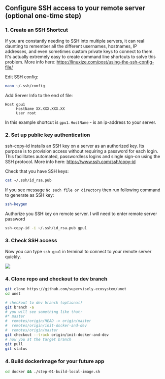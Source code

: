 ## Configure SSH access to your remote server (optional one-time step)

### 1. Create an SSH Shortcut

If you are constantly needing to SSH into multiple servers, it can real daunting to remember all the different usernames, hostnames, IP addresses, and even sometimes custom private keys to connect to them. It's actually extremely easy to create command line shortcuts to solve this problem. More info here: https://linuxize.com/post/using-the-ssh-config-file/

Edit SSH config:
```sh
nano ~/.ssh/config
```

Add Server Info to the end of file:

```
Host gpu1
     HostName XX.XXX.XXX.XX
     User root
```

In this example shortcut is `gpu1`. `HostName` - is an ip-address to your server.

### 2. Set up public key authentication

ssh-copy-id installs an SSH key on a server as an authorized key. Its purpose is to provision access without requiring a password for each login. This facilitates automated, passwordless logins and single sign-on using the SSH protocol. More info here: https://www.ssh.com/ssh/copy-id


Check that you have SSH keys:
```sh
cat ~/.ssh/id_rsa.pub
```

If you see message `No such file or directory` then run following command to generate as SSH key:
```sh
ssh-keygen
```

Authorize you SSH key on remote server. I will need to enter remote server password
```sh
ssh-copy-id -i ~/.ssh/id_rsa.pub gpu1
```

### 3. Check SSH access

Now you can type `ssh gpu1` in terminal to connect to your remote server quickly.

<img src="https://i.imgur.com/8OZH2Xw.png"/>


### 4. Clone repo and checkout to dev branch

```sh
git clone https://github.com/supervisely-ecosystem/unet
cd unet

# checkout to dev branch (optional)
git branch -a
# you will see something like that:
#* master
#  remotes/origin/HEAD -> origin/master
#  remotes/origin/init-docker-and-dev
#  remotes/origin/master
git checkout --track origin/init-docker-and-dev
# now you at the target branch
git pull
git status
```

### 4. Build dockerimage for your future app
```sh
cd docker && ./step-01-build-local-image.sh
```
